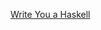 ﻿[Write You a Haskell](https://web.archive.org/web/20211218201109/http://dev.stephendiehl.com/fun/WYAH.pdf)
